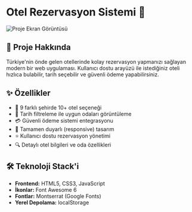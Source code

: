 # Otel Rezervasyon Sistemi 🏨

![Proje Ekran Görüntüsü](screenshot.png)

## 📌 Proje Hakkında

Türkiye'nin önde gelen otellerinde kolay rezervasyon yapmanızı sağlayan modern bir web uygulaması. Kullanıcı dostu arayüzü ile istediğiniz oteli hızlıca bulabilir, tarih seçebilir ve güvenli ödeme yapabilirsiniz.

## ✨ Özellikler

- 🏨 9 farklı şehirde 10+ otel seçeneği
- 📅 Tarih filtreleme ile uygun odaları görüntüleme
- 💳 Güvenli ödeme sistemi entegrasyonu
- 📱 Tamamen duyarlı (responsive) tasarım
- ⭐ Kullanıcı dostu rezervasyon yönetimi
- 🔍 Detaylı otel bilgileri ve oda özellikleri

## 🛠️ Teknoloji Stack'i

- **Frontend:** HTML5, CSS3, JavaScript
- **İkonlar:** Font Awesome 6
- **Fontlar:** Montserrat (Google Fonts)
- **Yerel Depolama:** localStorage


